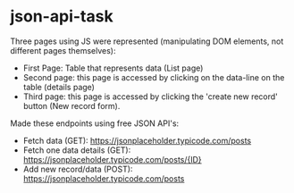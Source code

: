# json-api-task
Three pages using JS were represented (manipulating DOM elements, not different pages themselves):
- First Page: Table that represents data (List page)
- Second page: this page is accessed by clicking on the data-line on the table (details page)
- Third page: this page is accessed by clicking the 'create new record' button (New record form).

Made these endpoints using free JSON API's:
- Fetch data (GET): https://jsonplaceholder.typicode.com/posts
- Fetch one data details (GET): https://jsonplaceholder.typicode.com/posts/{ID}
- Add new record/data (POST): https://jsonplaceholder.typicode.com/posts

